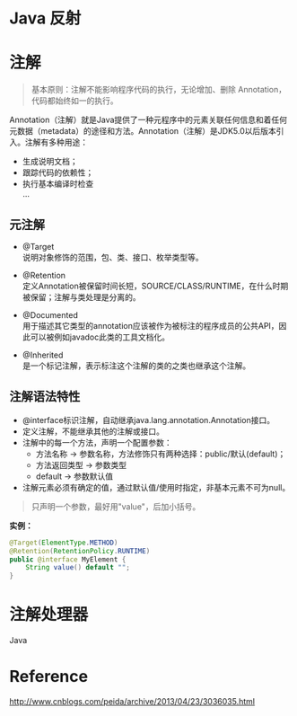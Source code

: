 # Java 反射

# 注解
> 基本原则：注解不能影响程序代码的执行，无论增加、删除 Annotation，代码都始终如一的执行。

Annotation（注解）就是Java提供了一种元程序中的元素关联任何信息和着任何元数据（metadata）的途径和方法。Annotation（注解）是JDK5.0以后版本引入。注解有多种用途：<br>
- 生成说明文档；
- 跟踪代码的依赖性；
- 执行基本编译时检查 <br>
...

## 元注解


- @Target <br>
说明对象修饰的范围，包、类、接口、枚举类型等。

- @Retention <br>
定义Annotation被保留时间长短，SOURCE/CLASS/RUNTIME，在什么时期被保留；注解与类处理是分离的。

- @Documented <br>
用于描述其它类型的annotation应该被作为被标注的程序成员的公共API，因此可以被例如javadoc此类的工具文档化。

- @Inherited <br>
是一个标记注解，表示标注这个注解的类的之类也继承这个注解。

## 注解语法特性
- @interface标识注解，自动继承java.lang.annotation.Annotation接口。
- 定义注解，不能继承其他的注解或接口。
- 注解中的每一个方法，声明一个配置参数：
    - 方法名称 -> 参数名称，方法修饰只有两种选择：public/默认(default)；
    - 方法返回类型 -> 参数类型
    - default -> 参数默认值
- 注解元素必须有确定的值，通过默认值/使用时指定，非基本元素不可为null。
> 只声明一个参数，最好用"value"，后加小括号。

**实例：**<br>
```java
@Target(ElementType.METHOD)
@Retention(RetentionPolicy.RUNTIME)
public @interface MyElement {
    String value() default "";
}
```

# 注解处理器
Java

# Reference 
http://www.cnblogs.com/peida/archive/2013/04/23/3036035.html